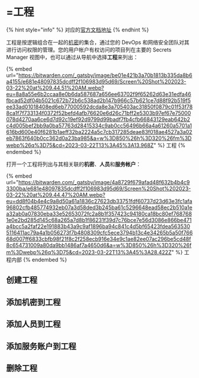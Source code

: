 # =工程

{% hint style="info" %}
对应的[官方文档地址](https://bitwarden.com/help/projects/)
{% endhint %}

工程是按逻辑组合在一起的[机密](secrets.md)的集合，通过您的 DevOps 和网络安全团队对其进行访问权限的管理。您的用户帐户有权访问的项目列在主要的 Secrets Manager 视图中，也可以通过从导航中选择**工程**来列出：

{% embed url="https://bitwarden.com/_gatsby/image/be01e421b3a70b1813b335da8b6a4155/e681e48097835dcdff2f106983d95d69/Screen%20Shot%202023-03-22%20at%209.44.51%20AM.webp?eu=8a8a55e6b2ccaa8e0b6da587687a656ee63702f9f65262d63e31edfa46fbcad52df04b5021c672b72b6c538ad2b147b966c57b621ce7d88f92b519f5ee33ad01018408ed6eb77000592dcda8e3a705403ac31850f0879c01f53f788ca1f7f733134f0372f52befd4afb76620e6d26c71bff2e5303b97ef67e75000078d4270aa6ce6d7d92c19ef92d9799d99badf7fb4cfb66843129eab642b2c4d005bef2bb9a0ba57763d28415334c9ab0cc56496b66a4a61260a5701a1616bd600e40f6281b1aeff32ba2224a5c7cb317285deae83f018ae4527a3a02eb7863f640b0cc362d0a23ba985&a=w%3D850%26h%3D320%26fm%3Dwebp%26q%3D75&cd=2023-03-22T13%3A45%3A13.968Z" %}
工程
{% endembed %}

打开一个工程将列出与其相关联的**机密**、**人员**和**服务帐户**：

{% embed url="https://bitwarden.com/_gatsby/image/4a8729f679afad48f632b4b4c93300ba/e681e48097835dcdff2f106983d95d69/Screen%20Shot%202023-03-22%20at%209.44.47%20AM.webp?eu=dd8f04b4e4c9a8d50a61a1836c27623db33751fdf60737d23d63e3fc1afa96802cfb485774932eb07a3d58ded3b245ba61c5296648ead58ec2b510a1ea32ab0a07830eba33e52653072fc2a8b1f357423c94180ca18bc80ef7687681e0e2bd285d145c68a265a7d8b1f86231f39d7c76bce7e56d3086e866be471a4bcc5a2faf22e191883b43a9c9af1896ba94c841c4d5bf65423fdea5635305116411ac79a4a1b056273f7b4808309cfc5ece3794b13c4e34265b5a50f76668d007ff6833cbfb98f21f8c2f258ecb916e34e9c1ae82ee07ac296be5cd48f8c654731009a80da9bb1486af7a4650d6&a=w%3D850%26h%3D320%26fm%3Dwebp%26q%3D75&cd=2023-03-22T13%3A45%3A28.422Z" %}
工程内部
{% endembed %}

## 创建工程 <a href="#create-a-project" id="create-a-project"></a>

## 添加机密到工程 <a href="#add-secrets-to-a-project" id="add-secrets-to-a-project"></a>

## 添加人员到工程 <a href="#add-people-to-a-project" id="add-people-to-a-project"></a>

## 添加服务账户到工程 <a href="#add-service-accounts-to-a-project" id="add-service-accounts-to-a-project"></a>

## 删除工程 <a href="#delete-a-project" id="delete-a-project"></a>
